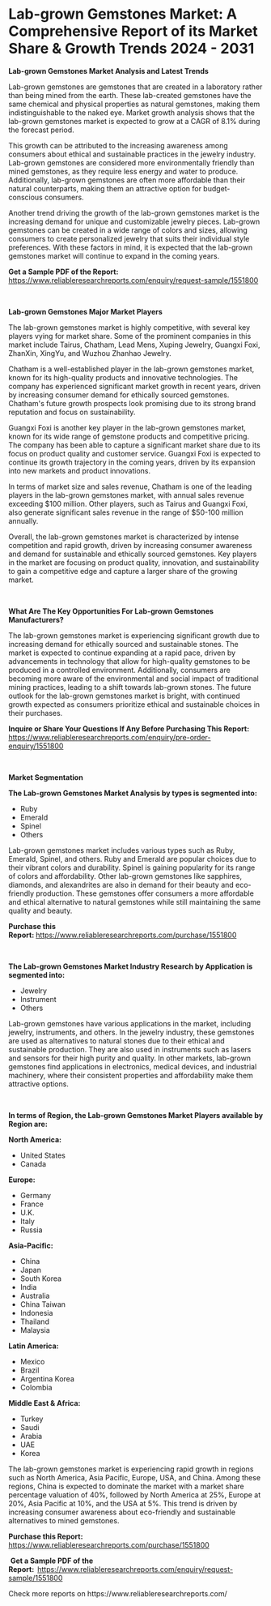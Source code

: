 <p><h1>Lab-grown Gemstones Market: A Comprehensive Report of its Market Share & Growth Trends 2024 - 2031</h1></p><p><strong>Lab-grown Gemstones Market Analysis and Latest Trends</strong></p>
<p><p>Lab-grown gemstones are gemstones that are created in a laboratory rather than being mined from the earth. These lab-created gemstones have the same chemical and physical properties as natural gemstones, making them indistinguishable to the naked eye. Market growth analysis shows that the lab-grown gemstones market is expected to grow at a CAGR of 8.1% during the forecast period.</p><p>This growth can be attributed to the increasing awareness among consumers about ethical and sustainable practices in the jewelry industry. Lab-grown gemstones are considered more environmentally friendly than mined gemstones, as they require less energy and water to produce. Additionally, lab-grown gemstones are often more affordable than their natural counterparts, making them an attractive option for budget-conscious consumers.</p><p>Another trend driving the growth of the lab-grown gemstones market is the increasing demand for unique and customizable jewelry pieces. Lab-grown gemstones can be created in a wide range of colors and sizes, allowing consumers to create personalized jewelry that suits their individual style preferences. With these factors in mind, it is expected that the lab-grown gemstones market will continue to expand in the coming years.</p></p>
<p><strong>Get a Sample PDF of the Report:&nbsp;</strong> <a href="https://www.reliableresearchreports.com/enquiry/request-sample/1551800">https://www.reliableresearchreports.com/enquiry/request-sample/1551800</a></p>
<p>&nbsp;</p>
<p><strong>Lab-grown Gemstones Major Market Players</strong></p>
<p><p>The lab-grown gemstones market is highly competitive, with several key players vying for market share. Some of the prominent companies in this market include Tairus, Chatham, Lead Mens, Xuping Jewelry, Guangxi Foxi, ZhanXin, XingYu, and Wuzhou Zhanhao Jewelry.</p><p>Chatham is a well-established player in the lab-grown gemstones market, known for its high-quality products and innovative technologies. The company has experienced significant market growth in recent years, driven by increasing consumer demand for ethically sourced gemstones. Chatham's future growth prospects look promising due to its strong brand reputation and focus on sustainability.</p><p>Guangxi Foxi is another key player in the lab-grown gemstones market, known for its wide range of gemstone products and competitive pricing. The company has been able to capture a significant market share due to its focus on product quality and customer service. Guangxi Foxi is expected to continue its growth trajectory in the coming years, driven by its expansion into new markets and product innovations.</p><p>In terms of market size and sales revenue, Chatham is one of the leading players in the lab-grown gemstones market, with annual sales revenue exceeding $100 million. Other players, such as Tairus and Guangxi Foxi, also generate significant sales revenue in the range of $50-100 million annually.</p><p>Overall, the lab-grown gemstones market is characterized by intense competition and rapid growth, driven by increasing consumer awareness and demand for sustainable and ethically sourced gemstones. Key players in the market are focusing on product quality, innovation, and sustainability to gain a competitive edge and capture a larger share of the growing market.</p></p>
<p>&nbsp;</p>
<p><strong>What Are The Key Opportunities For Lab-grown Gemstones Manufacturers?</strong></p>
<p><p>The lab-grown gemstones market is experiencing significant growth due to increasing demand for ethically sourced and sustainable stones. The market is expected to continue expanding at a rapid pace, driven by advancements in technology that allow for high-quality gemstones to be produced in a controlled environment. Additionally, consumers are becoming more aware of the environmental and social impact of traditional mining practices, leading to a shift towards lab-grown stones. The future outlook for the lab-grown gemstones market is bright, with continued growth expected as consumers prioritize ethical and sustainable choices in their purchases.</p></p>
<p><strong>Inquire or Share Your Questions If Any Before Purchasing This Report:</strong> <a href="https://www.reliableresearchreports.com/enquiry/pre-order-enquiry/1551800">https://www.reliableresearchreports.com/enquiry/pre-order-enquiry/1551800</a></p>
<p>&nbsp;</p>
<p><strong>Market Segmentation</strong></p>
<p><strong>The Lab-grown Gemstones Market Analysis by types is segmented into:</strong></p>
<p><ul><li>Ruby</li><li>Emerald</li><li>Spinel</li><li>Others</li></ul></p>
<p><p>Lab-grown gemstones market includes various types such as Ruby, Emerald, Spinel, and others. Ruby and Emerald are popular choices due to their vibrant colors and durability. Spinel is gaining popularity for its range of colors and affordability. Other lab-grown gemstones like sapphires, diamonds, and alexandrites are also in demand for their beauty and eco-friendly production. These gemstones offer consumers a more affordable and ethical alternative to natural gemstones while still maintaining the same quality and beauty.</p></p>
<p><strong>Purchase this Report:&nbsp;</strong><a href="https://www.reliableresearchreports.com/purchase/1551800">https://www.reliableresearchreports.com/purchase/1551800</a></p>
<p>&nbsp;</p>
<p><strong>The Lab-grown Gemstones Market Industry Research by Application is segmented into:</strong></p>
<p><ul><li>Jewelry</li><li>Instrument</li><li>Others</li></ul></p>
<p><p>Lab-grown gemstones have various applications in the market, including jewelry, instruments, and others. In the jewelry industry, these gemstones are used as alternatives to natural stones due to their ethical and sustainable production. They are also used in instruments such as lasers and sensors for their high purity and quality. In other markets, lab-grown gemstones find applications in electronics, medical devices, and industrial machinery, where their consistent properties and affordability make them attractive options.</p></p>
<p>&nbsp;</p>
<p><strong>In terms of Region, the Lab-grown Gemstones Market Players available by Region are:</strong></p>
<p>
    <p> <strong> North America: </strong>
        <ul>
            <li>United States</li>
            <li>Canada</li>
        </ul>
        </p> 
    <p> <strong> Europe: </strong>
        <ul>
            <li>Germany</li>
            <li>France</li>
            <li>U.K.</li>
            <li>Italy</li>
            <li>Russia</li>
        </ul>
        </p> 
    <p> <strong> Asia-Pacific: </strong>
        <ul>
            <li>China</li>
            <li>Japan</li>
            <li>South Korea</li>
            <li>India</li>
            <li>Australia</li>
            <li>China Taiwan</li>
            <li>Indonesia</li>
            <li>Thailand</li>
            <li>Malaysia</li>
        </ul>
        </p> 
    <p> <strong> Latin America: </strong>
        <ul>
            <li>Mexico</li>
            <li>Brazil</li>
            <li>Argentina Korea</li>
            <li>Colombia</li>
        </ul>
        </p> 
    <p> <strong> Middle East & Africa: </strong>
        <ul>
            <li>Turkey</li>
            <li>Saudi</li>
            <li>Arabia</li>
            <li>UAE</li>
            <li>Korea</li>
        </ul>
    </p>
    </p>
<p><p>The lab-grown gemstones market is experiencing rapid growth in regions such as North America, Asia Pacific, Europe, USA, and China. Among these regions, China is expected to dominate the market with a market share percentage valuation of 40%, followed by North America at 25%, Europe at 20%, Asia Pacific at 10%, and the USA at 5%. This trend is driven by increasing consumer awareness about eco-friendly and sustainable alternatives to mined gemstones.</p></p>
<p><strong>Purchase this Report: </strong><a href="https://www.reliableresearchreports.com/purchase/1551800">https://www.reliableresearchreports.com/purchase/1551800</a></p>
<p>&nbsp;<strong>Get a Sample PDF of the Report:&nbsp;&nbsp;</strong><a href="https://www.reliableresearchreports.com/enquiry/request-sample/1551800">https://www.reliableresearchreports.com/enquiry/request-sample/1551800</a></p>
<p><strong></strong></p>
<p>Check more reports on https://www.reliableresearchreports.com/</p>